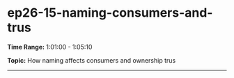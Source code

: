 # ep26-15-naming-consumers-and-trus

**Time Range:** 1:01:00 - 1:05:10

**Topic:** How naming affects consumers and ownership trus

---
